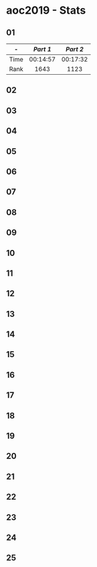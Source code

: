 # aoc2019 - Stats

## 01

| -    | *Part 1* | *Part 2* |
| :--: | :--:     | :--:     |
| Time | 00:14:57 | 00:17:32 |
| Rank | 1643     | 1123     |

## 02
## 03
## 04
## 05
## 06
## 07
## 08
## 09
## 10
## 11
## 12
## 13
## 14
## 15
## 16
## 17
## 18
## 19
## 20
## 21
## 22
## 23
## 24
## 25
